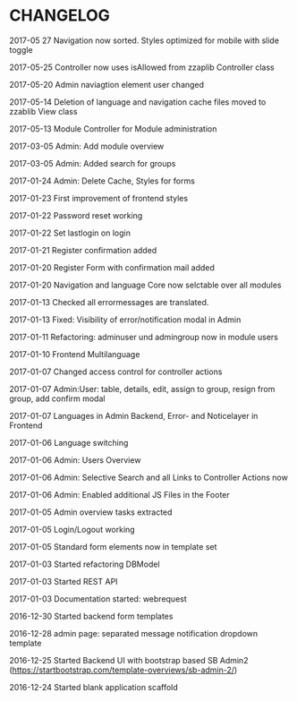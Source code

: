 CHANGELOG
=========

2017-05 27 Navigation now sorted. Styles optimized for mobile with slide toggle

2017-05-25 Controller now uses isAllowed from zzaplib Controller class

2017-05-20 Admin naviagtion element user changed

2017-05-14 Deletion of language and navigation cache files moved to zzablib View class

2017-05-13 Module Controller for Module administration

2017-03-05 Admin: Add module overview

2017-03-05 Admin: Added search for groups

2017-01-24 Admin: Delete Cache, Styles for forms

2017-01-23 First improvement of frontend styles

2017-01-22 Password reset working

2017-01-22 Set lastlogin on login

2017-01-21 Register confirmation added

2017-01-20 Register Form with confirmation mail added

2017-01-20 Navigation and language Core now selctable over all modules

2017-01-13 Checked all errormessages are translated.

2017-01-13 Fixed: Visibility of error/notification modal in Admin

2017-01-11 Refactoring: adminuser und admingroup now in module users

2017-01-10 Frontend Multilanguage

2017-01-07 Changed access control for controller actions

2017-01-07 Admin:User: table, details, edit, assign to group, resign from group, add confirm modal

2017-01-07 Languages in Admin Backend, Error- and Noticelayer in Frontend

2017-01-06 Language switching

2017-01-06 Admin: Users Overview

2017-01-06 Admin: Selective Search and all Links to Controller Actions now

2017-01-06 Admin: Enabled additional JS Files in the Footer

2017-01-05 Admin overview tasks extracted

2017-01-05 Login/Logout working

2017-01-05 Standard form elements now in template set

2017-01-03 Started refactoring DBModel

2017-01-03 Started REST API

2017-01-03 Documentation started: webrequest

2016-12-30 Started backend form templates

2016-12-28 admin page: separated message notification dropdown template

2016-12-25 Started Backend UI with bootstrap based SB Admin2 (https://startbootstrap.com/template-overviews/sb-admin-2/)

2016-12-24 Started blank application scaffold